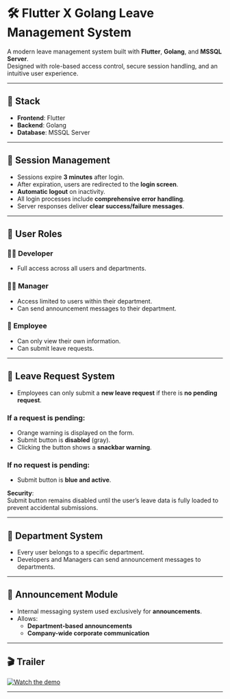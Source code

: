 # 🛠️ Flutter X Golang Leave Management System

A modern leave management system built with **Flutter**, **Golang**, and **MSSQL Server**.  
Designed with role-based access control, secure session handling, and an intuitive user experience.

---

## 🚀 Stack

- **Frontend**: Flutter  
- **Backend**: Golang  
- **Database**: MSSQL Server

---

## 🔐 Session Management

- Sessions expire **3 minutes** after login.  
- After expiration, users are redirected to the **login screen**.  
- **Automatic logout** on inactivity.  
- All login processes include **comprehensive error handling**.  
- Server responses deliver **clear success/failure messages**.

---

## 👥 User Roles

### 👨‍💻 Developer
- Full access across all users and departments.

### 👩‍💼 Manager
- Access limited to users within their department.  
- Can send announcement messages to their department.

### 👤 Employee
- Can only view their own information.  
- Can submit leave requests.

---

## 📆 Leave Request System

- Employees can only submit a **new leave request** if there is **no pending request**.

### If a request is pending:
- Orange warning is displayed on the form.  
- Submit button is **disabled** (gray).  
- Clicking the button shows a **snackbar warning**.

### If no request is pending:
- Submit button is **blue and active**.

**Security**:  
Submit button remains disabled until the user’s leave data is fully loaded to prevent accidental submissions.

---

## 🏢 Department System

- Every user belongs to a specific department.  
- Developers and Managers can send announcement messages to departments.

---

## 💬 Announcement Module

- Internal messaging system used exclusively for **announcements**.
- Allows:
  - **Department-based announcements**
  - **Company-wide corporate communication**

---

## 🎬 Trailer

[![Watch the demo](https://img.youtube.com/vi/YFxJGhBSA8o/hqdefault.jpg)](https://www.youtube.com/watch?v=YFxJGhBSA8o)

---

